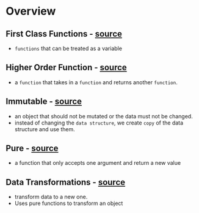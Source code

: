 Overview
===

First Class Functions - [source](https://github.com/godmode97/wc-training/blob/master/01%20functions/first_class.js)
---
* `functions` that can be treated as a variable

Higher Order Function - [source](https://github.com/godmode97/wc-training/blob/master/01%20functions/higher_order.js)
---
* a `function` that takes in a `function` and returns another `function`.

Immutable - [source](https://github.com/godmode97/wc-training/blob/master/01%20functions/immutable.js)
---
* an object that should not be mutated or the data must not be changed.
* instead of changing the `data structure`, we create `copy` of the data structure and use them.

Pure - [source](https://github.com/godmode97/wc-training/blob/master/01%20functions/pure.js)
---
* a function that only accepts one argument and return a new value

Data Transformations - [source](https://github.com/godmode97/wc-training/blob/master/01%20functions/data_transformations.js)
---
* transform data to a new one.
* Uses pure functions to transform an object